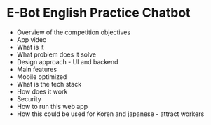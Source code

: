 # E-Bot English Practice Chatbot

- Overview of the competition objectives
- App video
- What is it
- What problem does it solve
- Design approach - UI and backend
- Main features
-  Mobile optimized
- What is the tech stack
- How does it work
- Security
- How to run this web app
- How this could be used for Koren and japanese - attract workers
